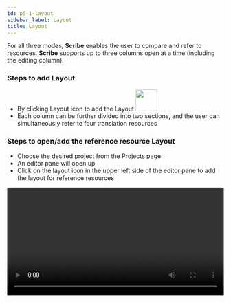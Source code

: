 ```yaml
---
id: p5-1-layout
sidebar_label: Layout
title: Layout
---
```

For all three modes, **Scribe** enables the user to compare and refer to resources. **Scribe** supports up to three columns open at a time (including the editing column).

### Steps to add Layout

- By clicking Layout icon to add the Layout <img src="/assets/newcolumn.png" width="50px" alt=""/>
- Each column can be further divided into two sections, and the user can simultaneously refer to four translation resources

### Steps to open/add the reference resource Layout

- Choose the desired project from the Projects page
- An editor pane will open up
- Click on the layout icon in the upper left side of the editor pane to add the layout for reference resources

<video controls src="/0.8.1/en-add-columns.mp4" width="100%" type="video/mov"/>
